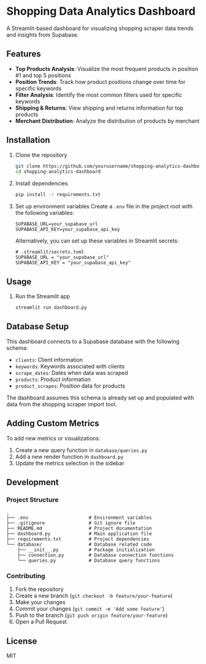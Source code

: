 # Shopping Data Analytics Dashboard

A Streamlit-based dashboard for visualizing shopping scraper data trends and insights from Supabase.

## Features

- **Top Products Analysis**: Visualize the most frequent products in position #1 and top 5 positions
- **Position Trends**: Track how product positions change over time for specific keywords
- **Filter Analysis**: Identify the most common filters used for specific keywords
- **Shipping & Returns**: View shipping and returns information for top products
- **Merchant Distribution**: Analyze the distribution of products by merchant

## Installation

1. Clone the repository
   ```bash
   git clone https://github.com/yourusername/shopping-analytics-dashboard.git
   cd shopping-analytics-dashboard
   ```

2. Install dependencies
   ```bash
   pip install -r requirements.txt
   ```

3. Set up environment variables
   Create a `.env` file in the project root with the following variables:
   ```
   SUPABASE_URL=your_supabase_url
   SUPABASE_API_KEY=your_supabase_api_key
   ```

   Alternatively, you can set up these variables in Streamlit secrets:
   ```
   # .streamlit/secrets.toml
   SUPABASE_URL = "your_supabase_url"
   SUPABASE_API_KEY = "your_supabase_api_key"
   ```

## Usage

1. Run the Streamlit app
   ```bash
   streamlit run dashboard.py
   ```

## Database Setup

This dashboard connects to a Supabase database with the following schema:

- `clients`: Client information
- `keywords`: Keywords associated with clients
- `scrape_dates`: Dates when data was scraped
- `products`: Product information
- `product_scrapes`: Position data for products

The dashboard assumes this schema is already set up and populated with data from the shopping scraper import tool.

## Adding Custom Metrics

To add new metrics or visualizations:

1. Create a new query function in `database/queries.py`
2. Add a new render function in `dashboard.py`
3. Update the metrics selection in the sidebar

## Development

### Project Structure

```
.
├── .env                      # Environment variables
├── .gitignore                # Git ignore file
├── README.md                 # Project documentation
├── dashboard.py              # Main application file
├── requirements.txt          # Project dependencies
└── database/                 # Database related code
    ├── __init__.py           # Package initialization
    ├── connection.py         # Database connection functions
    └── queries.py            # Database query functions
```

### Contributing

1. Fork the repository
2. Create a new branch (`git checkout -b feature/your-feature`)
3. Make your changes
4. Commit your changes (`git commit -m 'Add some feature'`)
5. Push to the branch (`git push origin feature/your-feature`)
6. Open a Pull Request

## License

MIT